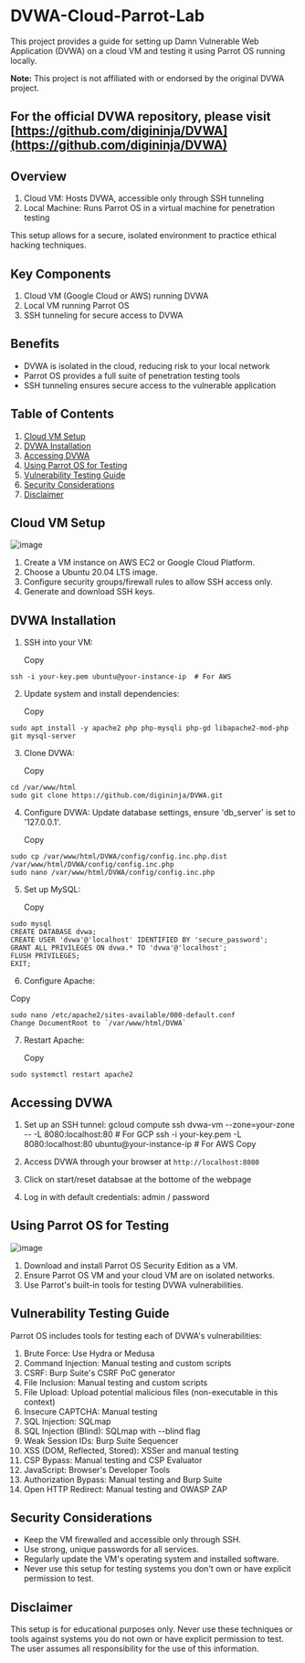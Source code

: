 # DVWA-Cloud-Parrot-Lab

This project provides a guide for setting up Damn Vulnerable Web Application (DVWA) on a cloud VM and testing it using Parrot OS running locally.

**Note:** This project is not affiliated with or endorsed by the original DVWA project.

## For the official DVWA repository, please visit [https://github.com/digininja/DVWA](https://github.com/digininja/DVWA)

## Overview

1. Cloud VM: Hosts DVWA, accessible only through SSH tunneling
2. Local Machine: Runs Parrot OS in a virtual machine for penetration testing

This setup allows for a secure, isolated environment to practice ethical hacking techniques.

## Key Components

1. Cloud VM (Google Cloud or AWS) running DVWA
2. Local VM running Parrot OS
3. SSH tunneling for secure access to DVWA

## Benefits

- DVWA is isolated in the cloud, reducing risk to your local network
- Parrot OS provides a full suite of penetration testing tools
- SSH tunneling ensures secure access to the vulnerable application

## Table of Contents

1. [Cloud VM Setup](#cloud-vm-setup)
2. [DVWA Installation](#dvwa-installation)
3. [Accessing DVWA](#accessing-dvwa)
4. [Using Parrot OS for Testing](#using-parrot-os-for-testing)
5. [Vulnerability Testing Guide](#vulnerability-testing-guide)
6. [Security Considerations](#security-considerations)
7. [Disclaimer](#disclaimer)

## Cloud VM Setup

![image](https://github.com/user-attachments/assets/57a696a2-8b38-492f-a9cf-017fea167bdc)

1. Create a VM instance on AWS EC2 or Google Cloud Platform.
2. Choose a Ubuntu 20.04 LTS image.
3. Configure security groups/firewall rules to allow SSH access only.
4. Generate and download SSH keys.

## DVWA Installation

1. SSH into your VM:
   
   Copy
```gcloud compute ssh dvwa-vm --zone=your-zone  # For GCP
ssh -i your-key.pem ubuntu@your-instance-ip  # For AWS
```

2. Update system and install dependencies:

   Copy
```sudo apt update
sudo apt install -y apache2 php php-mysqli php-gd libapache2-mod-php git mysql-server
```

3. Clone DVWA:

   Copy
```
cd /var/www/html
sudo git clone https://github.com/digininja/DVWA.git
```

4. Configure DVWA: Update database settings, ensure 'db_server' is set to '127.0.0.1'.

   Copy
```
sudo cp /var/www/html/DVWA/config/config.inc.php.dist /var/www/html/DVWA/config/config.inc.php
sudo nano /var/www/html/DVWA/config/config.inc.php
```


5. Set up MySQL:

   Copy
```
sudo mysql
CREATE DATABASE dvwa;
CREATE USER 'dvwa'@'localhost' IDENTIFIED BY 'secure_password';
GRANT ALL PRIVILEGES ON dvwa.* TO 'dvwa'@'localhost';
FLUSH PRIVILEGES;
EXIT;
```

6. Configure Apache:

  Copy
```  
sudo nano /etc/apache2/sites-available/000-default.conf
Change DocumentRoot to `/var/www/html/DVWA`
```

7. Restart Apache:

   Copy
```
sudo systemctl restart apache2
```

## Accessing DVWA

1. Set up an SSH tunnel:
gcloud compute ssh dvwa-vm --zone=your-zone -- -L 8080:localhost:80  # For GCP
ssh -i your-key.pem -L 8080:localhost:80 ubuntu@your-instance-ip  # For AWS
Copy
2. Access DVWA through your browser at `http://localhost:8080`

3. Click on start/reset databsae at the bottome of the webpage

4. Log in with default credentials: admin / password

## Using Parrot OS for Testing

![image](https://github.com/user-attachments/assets/feb3ef58-f1f5-4024-8be6-3af9862a7f01)

1. Download and install Parrot OS Security Edition as a VM.
2. Ensure Parrot OS VM and your cloud VM are on isolated networks.
3. Use Parrot's built-in tools for testing DVWA vulnerabilities.

## Vulnerability Testing Guide

Parrot OS includes tools for testing each of DVWA's vulnerabilities:

1. Brute Force: Use Hydra or Medusa
2. Command Injection: Manual testing and custom scripts
3. CSRF: Burp Suite's CSRF PoC generator
4. File Inclusion: Manual testing and custom scripts
5. File Upload: Upload potential malicious files (non-executable in this context)
6. Insecure CAPTCHA: Manual testing
7. SQL Injection: SQLmap
8. SQL Injection (Blind): SQLmap with --blind flag
9. Weak Session IDs: Burp Suite Sequencer
10. XSS (DOM, Reflected, Stored): XSSer and manual testing
11. CSP Bypass: Manual testing and CSP Evaluator
12. JavaScript: Browser's Developer Tools
13. Authorization Bypass: Manual testing and Burp Suite
14. Open HTTP Redirect: Manual testing and OWASP ZAP

## Security Considerations

- Keep the VM firewalled and accessible only through SSH.
- Use strong, unique passwords for all services.
- Regularly update the VM's operating system and installed software.
- Never use this setup for testing systems you don't own or have explicit permission to test.

## Disclaimer

This setup is for educational purposes only. Never use these techniques or tools against systems you do not own or have explicit permission to test. The user assumes all responsibility for the use of this information.
